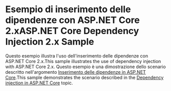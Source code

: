 # <a name="aspnet-core-dependency-injection-2x-sample"></a><span data-ttu-id="dfb88-101">Esempio di inserimento delle dipendenze con ASP.NET Core 2.x</span><span class="sxs-lookup"><span data-stu-id="dfb88-101">ASP.NET Core Dependency Injection 2.x Sample</span></span>

<span data-ttu-id="dfb88-102">Questo esempio illustra l'uso dell'inserimento delle dipendenze con ASP.NET Core 2.x.</span><span class="sxs-lookup"><span data-stu-id="dfb88-102">This sample illustrates the use of dependency injection with ASP.NET Core 2.x.</span></span> <span data-ttu-id="dfb88-103">Questo esempio è una dimostrazione dello scenario descritto nell'argomento [Inserimento delle dipendenze in ASP.NET Core](https://docs.microsoft.com/aspnet/core/fundamentals/dependency-injection).</span><span class="sxs-lookup"><span data-stu-id="dfb88-103">This sample demonstrates the scenario described in the [Dependency injection in ASP.NET Core](https://docs.microsoft.com/aspnet/core/fundamentals/dependency-injection) topic.</span></span>
